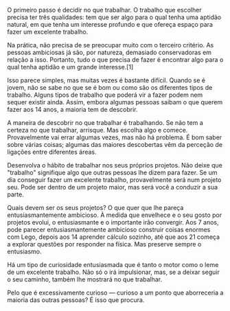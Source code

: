 O primeiro passo é decidir no que trabalhar. O trabalho que escolher precisa ter três qualidades: tem que ser algo para o qual tenha uma aptidão natural, em que tenha um interesse profundo e que ofereça espaço para fazer um excelente trabalho.

Na prática, não precisa de se preocupar muito com o terceiro critério. As pessoas ambiciosas já são, por natureza, demasiado conservadoras em relação a isso. Portanto, tudo o que precisa de fazer é encontrar algo para o qual tenha aptidão e um grande interesse.[1]

Isso parece simples, mas muitas vezes é bastante difícil. Quando se é jovem, não se sabe no que se é bom ou como são os diferentes tipos de trabalho. Alguns tipos de trabalho que poderá vir a fazer podem nem sequer existir ainda. Assim, embora algumas pessoas saibam o que querem fazer aos 14 anos, a maioria tem de descobrir.

A maneira de descobrir no que trabalhar é trabalhando. Se não tem a certeza no que trabalhar, arrisque. Mas escolha algo e comece. Provavelmente vai errar algumas vezes, mas não há problema. É bom saber sobre várias coisas; algumas das maiores descobertas vêm da perceção de ligações entre diferentes áreas.

Desenvolva o hábito de trabalhar nos seus próprios projetos. Não deixe que "trabalho" signifique algo que outras pessoas lhe dizem para fazer. Se um dia conseguir fazer um excelente trabalho, provavelmente será num projeto seu. Pode ser dentro de um projeto maior, mas será você a conduzir a sua parte.

Quais devem ser os seus projetos? O que quer que lhe pareça entusiasmantemente ambicioso. À medida que envelhece e o seu gosto por projetos evolui, o entusiasmante e o importante irão convergir. Aos 7 anos, pode parecer entusiasmantemente ambicioso construir coisas enormes com Lego, depois aos 14 aprender cálculo sozinho, até que aos 21 começa a explorar questões por responder na física. Mas preserve sempre o entusiasmo.

Há um tipo de curiosidade entusiasmada que é tanto o motor como o leme de um excelente trabalho. Não só o irá impulsionar, mas, se a deixar seguir o seu caminho, também lhe mostrará no que trabalhar.

Pelo que é excessivamente curioso — curioso a um ponto que aborreceria a maioria das outras pessoas? É isso que procura.
